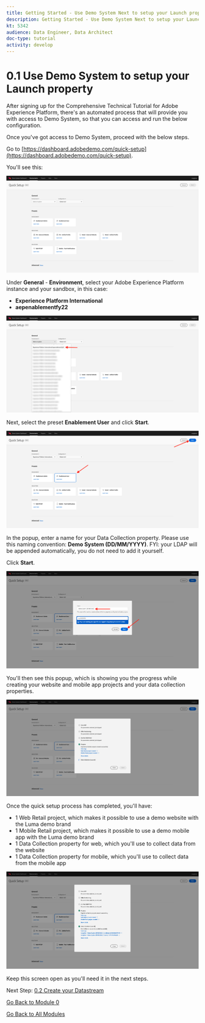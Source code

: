 ```yaml
---
title: Getting Started - Use Demo System Next to setup your Launch property
description: Getting Started - Use Demo System Next to setup your Launch property
kt: 5342
audience: Data Engineer, Data Architect
doc-type: tutorial
activity: develop
---
```

# 0.1 Use Demo System to setup your Launch property

After signing up for the Comprehensive Technical Tutorial for Adobe Experience Platform, there's an automated process that will provide you with access to Demo System, so that you can access and run the below configuration.

Once you've got access to Demo System, proceed with the below steps.

Go to [https://dashboard.adobedemo.com/quick-setup](https://dashboard.adobedemo.com/quick-setup).

You'll see this:

![DSN](./images/dsnhome.png)

Under **General** - **Environment**, select your Adobe Experience Platform instance and your sandbox, in this case:

- **Experience Platform International**
- **aepenablementfy22**

![DSN](./images/dsn1.png)

Next, select the preset **Enablement User** and click **Start**.

![DSN](./images/dsn2.png)

In the popup, enter a name for your Data Collection property. Please use this naming convention: **Demo System (DD/MM/YYYY)**. FYI: your LDAP will be appended automatically, you do not need to add it yourself.

Click **Start**.

![DSN](./images/dsn3.png)

You'll then see this popup, which is showing you the progress while creating your website and mobile app projects and your data collection properties.

![DSN](./images/dsn4.png)

Once the quick setup process has completed, you'll have:

- 1 Web Retail project, which makes it possible to use a demo website with the Luma demo brand
- 1 Mobile Retail project, which makes it possible to use a demo mobile app with the Luma demo brand
- 1 Data Collection property for web, which you'll use to collect data from the website
- 1 Data Collection property for mobile, which you'll use to collect data from the mobile app

![DSN](./images/dsn5.png)

Keep this screen open as you'll need it in the next steps.

Next Step: [0.2 Create your Datastream](./ex2.md)

[Go Back to Module 0](./getting-started.md)

[Go Back to All Modules](./../../overview.md)
